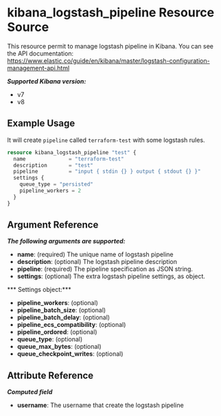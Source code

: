 # kibana_logstash_pipeline Resource Source

This resource permit to manage logstash pipeline in Kibana.
You can see the API documentation: https://www.elastic.co/guide/en/kibana/master/logstash-configuration-management-api.html

***Supported Kibana version:***
  - v7
  - v8

## Example Usage

It will create `pipeline` called `terraform-test` with some logstash rules.

```tf
resource kibana_logstash_pipeline "test" {
  name 				= "terraform-test"
  description 		= "test"
  pipeline			= "input { stdin {} } output { stdout {} }"
  settings {
    queue_type = "persisted"
    pipeline_workers = 2
  }
}
```

## Argument Reference

***The following arguments are supported:***
  - **name**: (required) The unique name of logstash pipeline
  - **description**: (optional) The logstash pipeline description
  - **pipeline**: (required) The pipeline specification as JSON string.
  - **settings**: (optional) The extra logstash pipeline settings, as object.

*** Settings object:***
  - **pipeline_workers**: (optional)
  - **pipeline_batch_size**: (optional)
  - **pipeline_batch_delay**: (optional)
  - **pipeline_ecs_compatibility**: (optional)
  - **pipeline_ordored**: (optional)
  - **queue_type**: (optional)
  - **queue_max_bytes**: (optional)
  - **queue_checkpoint_writes**: (optional)


## Attribute Reference

***Computed field***
  - **username**: The username that create the logstash pipeline